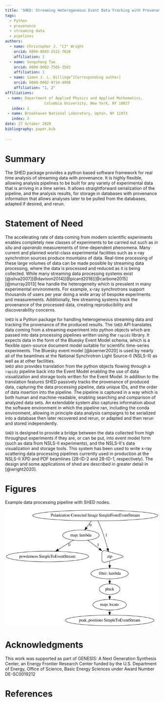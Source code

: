 ```yaml
---
title: 'SHED: Streaming Heterogeneous Event Data Tracking with Provenance'
tags:
  - Python
  - provenance
  - streaming data
  - pipelines
authors:
  - name: Christopher J. "CJ" Wright
    orcid: 0000-0003-2522-7028
    affiliation: 1
  - name: Songsheng Tao
    orcid: 0000-0002-7565-3503
    affiliation: 1
  - name: Simon J. L. Billinge^[Corresponding author]
    orcid: 0000-0002-9734-4998
    affiliation: "1, 2"
affiliations:
 - name: Department of Applied Physics and Applied Mathematics, 
                  Columbia University, New York, NY 10027
   index: 1
 - name: Brookhaven National Laboratory, Upton, NY 11973
   index: 2
date: 27 October 2020
bibliography: paper.bib

---
```

# Summary

The SHED package provides a python based software framework for 
real time analysis of streaming data with provenance.  It is highly
flexible, allowing analysis pipelines to be built for any variety of
experimental data that is arriving in a time series.  It allows straightforward
serialization of the pipeline, and the analysis results, for storage in databases
with provenance information that allows analyses later to be pulled from the databases,
adapted if desired, and rerun.

# Statement of Need

The accelerating rate of data coming from modern scientific experiments
enables completely new classes of experiments to be carried out such as
*in situ* and *operando* measurements of time-dependent phenomena.
Many current and planned world-class experimental facilities such as
x-ray synchrotron sources produce mountains of data.
Real-time processing of these large volumes of data can be made possible by streaming
data processing, where the data is processed and reduced as it is being collected.
While many streaming data processing systems exist
[@silva2007][@davison2014][@picard2018][@carbone2015][@murray2013] 
few handle the heterogeneity which is prevalent in many experimental environments.  For
example, x-ray synchrotrons support thousands of users per year doing a wide
array of bespoke experiments and measurements.
Additionally, few streaming systems track the provenance of the processed
data, creating reproducibility and discoverability concerns.

``SHED`` is a Python package for handling heterogeneous streaming data and
tracking the provenance of the produced results.
The ``SHED`` API translates data coming from a streaming experiment
into python objects
which are passed into data processing pipelines written using the ``rapidz``
library.  It expects data in the form of the Bluesky Event Model schema,
which is a flexible open-source document model suitable for scientific
time-series experiments.  The Bluesky event model [@koerner2020] is 
used by nearly all of the beamlines at the National Synchrotron Light Source-II 
(NSLS-II) as well as at other facilities.  
``SHED`` also provides translation from the python objects flowing through
a ``rapidz`` pipeline back into the Event Model enabling the use of data visualization
and storage tools written for the Event Model.
In addition to the translation features SHED passively tracks the provenance
of produced data, capturing the data processing pipeline, data unique IDs,
and the order of data insertion into the pipeline.
The pipeline is captured in a way which is both human and machine-readable,
enabling searching and comparison of analyzed data sets.
An extendable system also captures information about the software environment
in which the pipeline ran, including the conda environment, allowing in principle
data analysis campaigns to be serialized into a database then later 
recovered and rerun, or adapted and then rerun and stored independently.

``SHED`` is designed to provide a bridge between the data collected from 
high throughput experiments if they are, or can be put, into event model form
(such as data from NSLS-II experiments),
and the NSLS-II's data visualization and storage tools.
This system has been used to write x-ray scattering data processing 
pipelines currently used in production at the NSLS-II XPD and PDF beamlines
(28-ID-2 and 28-ID-1, respectively).  The design and some applications of
shed are described in greater detail in [@wright2020].

# Figures

Example data processing pipeline with SHED nodes.

![example pipeline](tracking.png)

# Acknowledgments

This work was supported as part of GENESIS: A Next Generation Synthesis Center, 
an Energy Frontier Research Center funded by the U.S. Department of Energy, 
Office of Science, Basic Energy Sciences under Award Number DE-SC0019212

# References


